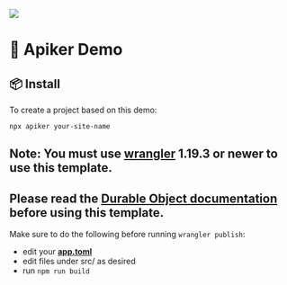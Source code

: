 <a href="https://github.com/hodgef/apiker" title="View Documentation"><img src="https://user-images.githubusercontent.com/25509135/140669365-cf273968-7dc8-4457-8c56-0bff1b2346a6.png" /></a>

# 👷 Apiker Demo

## 📦 Install
To create a project based on this demo:

```
npx apiker your-site-name
```

## Note: You must use [wrangler](https://developers.cloudflare.com/workers/cli-wrangler/install-update) 1.19.3 or newer to use this template.

## Please read the [Durable Object documentation](https://developers.cloudflare.com/workers/learning/using-durable-objects) before using this template.

Make sure to do the following before running `wrangler publish`:
  - edit your [**app.toml**](https://github.com/hodgef/apiker-demo/blob/master/app.toml)
  - edit files under src/ as desired
  - run `npm run build`
